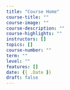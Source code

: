 ```yaml
---
title: "Course Home"
course-title: ""
course-image: ""
course-description: ""
course-highlights: ""
instructors: []
topics: []
course-number: ""
term: ""
level: ""
features: []
date: {{ .Date }}
draft: false
---
```


